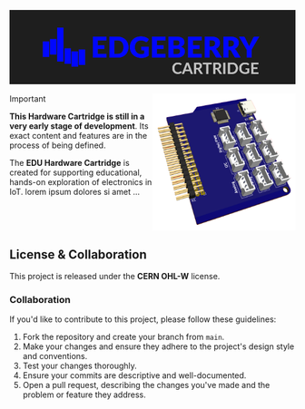 ![Edgeberry banner](https://raw.githubusercontent.com/Edgeberry/.github/main/brand/EdgeBerry_banner_cartridge.png)

<img src="documentation/Edgeberry_EDU_cartridge.png" align="right" width="50%"/>

>[!important]
>**This Hardware Cartridge is still in a very early stage of development**. Its exact content and features are in the process of being defined.

The **EDU Hardware Cartridge** is created for supporting educational, hands-on exploration of electronics in IoT. lorem ipsum dolores si amet ...

<br clear="right"/>

## License & Collaboration
This project is released under the **CERN OHL-W** license.

### Collaboration

If you'd like to contribute to this project, please follow these guidelines:
1. Fork the repository and create your branch from `main`.
2. Make your changes and ensure they adhere to the project's design style and conventions.
3. Test your changes thoroughly.
4. Ensure your commits are descriptive and well-documented.
5. Open a pull request, describing the changes you've made and the problem or feature they address.